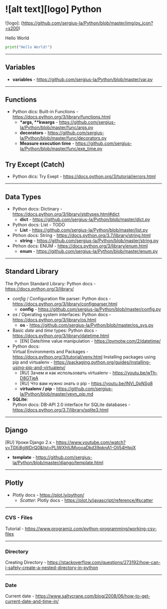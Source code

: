# ![alt text][logo] Python

![logo]: (https://github.com/sergius-la/Python/blob/master/img/py_icon?=s200)


Hello World
```python
print("Hello World!")
```

***

## Variables
- __variables__ - https://github.com/sergius-la/Python/blob/master/var.py

***

## Functions

<!-- - Python docs: Functions - TODO -->
- Python dics: Built-in Functions - https://docs.python.org/3/library/functions.html
    - __*args, **kwargs__ - https://github.com/sergius-la/Python/blob/master/func/args.py
    - __decorators__ - https://github.com/sergius-la/Python/blob/master/func/decorators.py
    - __Measure execution time__ - https://github.com/sergius-la/Python/blob/master/func/exe_time.py

## Try Except (Catch)

- Python dics: Try Exept - https://docs.python.org/3/tutorial/errors.html 

***

## Data Types

- Python docs: Dictinary - https://docs.python.org/3/library/stdtypes.html#dict
    - __dict__ - https://github.com/sergius-la/Python/blob/master/dict.py
- Python docs: List - TODO
    - __List__ - https://github.com/sergius-la/Python/blob/master/list.py
- Ptrhon docs: String - https://docs.python.org/3.7/library/string.html
    - __string__ - https://github.com/sergius-la/Python/blob/master/string.py
- Ptrhon docs: ENUM - https://docs.python.org/3/library/enum.html
    - __enum__ -  https://github.com/sergius-la/Python/blob/master/enum.py
***

## Standard Library

The Python Standard Library: Python docs - https://docs.python.org/3/library/ 

- _config_ / Configuration file parser: Python docs - https://docs.python.org/3/library/configparser.html
    - __config__ - https://github.com/sergius-la/Python/blob/master/config.py
- _os_ / Operating system interfaces: Python docs - https://docs.python.org/3/library/os.html
    - __os__ - https://github.com/sergius-la/Python/blob/master/os_sys.py
- Basic _date_ and _time_ types: Python docs - https://docs.python.org/3/library/datetime.html
    - [EN] Date/time value manipulation - https://pymotw.com/2/datetime/
- Python docs: <br> Virtual Environments and Packages - https://docs.python.org/3/tutorial/venv.html
Installing packages using pip and virtualenv - https://packaging.python.org/guides/installing-using-pip-and-virtualenv/ <br>
    - [RU] Зачем и как использовать virtualenv - https://youtu.be/wTh-D8GTjeA
    - [RU] Что вам нужно знать о pip - https://youtu.be/INVi_0pNSg8
    - __virtualenv / pip__ - https://github.com/sergius-la/Python/blob/master/vevn_pip.md
- __SQLite__: <br> Python docs: DB-API 2.0 interface for SQLite databases - https://docs.python.org/3.7/library/sqlite3.html

***

## Django

[RU] Уроки Django 2.x - https://www.youtube.com/watch?v=T0Xi8gWDrQ0&list=PLlWXhlUMyooaDkd39pknA1-Olj54HtpjX

- __template__ - https://github.com/sergius-la/Python/blob/master/django/template.html

***

## Plotly

- Plotly docs - https://plot.ly/python/
    - _Scatter_: Plotly docs  - https://plot.ly/javascript/reference/#scatter

***

### CVS - Files
Tutorial - https://www.programiz.com/python-programming/working-csv-files

***

### Directory
Creating Directory - https://stackoverflow.com/questions/273192/how-can-i-safely-create-a-nested-directory-in-python

***

### Date

Current date - https://www.saltycrane.com/blog/2008/06/how-to-get-current-date-and-time-in/